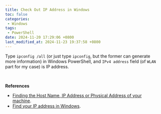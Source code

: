 ```yaml
---
title: Check Out IP Address in Windows
toc: false
categories:
 - Windows
tags:
 - PowerShell
date: 2024-11-20 17:29:06 +0800
last_modified_at: 2024-11-23 19:37:58 +0800
---
```


Type `ipconfig /all` (or just type `ipconfig`, but the former can generate more information) in Windows PowerShell, and `IPv4 address` field (of `WLAN` part for my case) is IP address. 

<br>

**References**

- [Finding the Host Name, IP Address or Physical Address of your machine](https://www.med.unc.edu/it/guide/operating-systems/how-do-i-find-the-host-name-ip-address-or-physical-address-of-my-machine/).
- [Find your IP address in Windows](https://support.microsoft.com/en-us/windows/find-your-ip-address-in-windows-f21a9bbc-c582-55cd-35e0-73431160a1b9).
